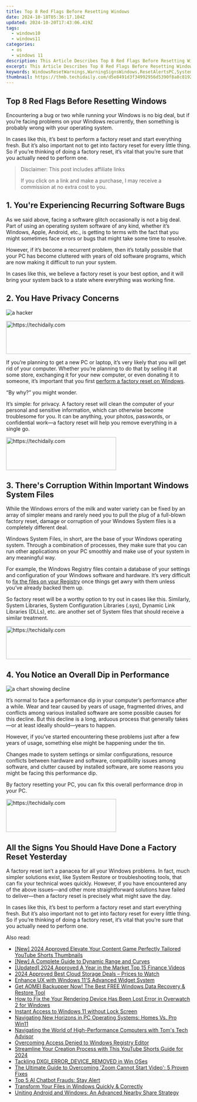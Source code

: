 ```yaml
---
title: Top 8 Red Flags Before Resetting Windows
date: 2024-10-18T05:36:17.104Z
updated: 2024-10-20T17:43:06.419Z
tags:
  - windows10
  - windows11
categories:
  - os
  - windows 11
description: This Article Describes Top 8 Red Flags Before Resetting Windows
excerpt: This Article Describes Top 8 Red Flags Before Resetting Windows
keywords: WindowsResetWarnings,WarningSignsWindows,ResetAlertsPC,SystemResetRedFlags,CriticalResetIndicators,PCWarningFlagsTop8,SafeResetChecklist
thumbnail: https://thmb.techidaily.com/d5e8491d3f34992956d5390f8a8c8192037db1bb4f39254b71c759c472e8e33a.jpg
---
```


## Top 8 Red Flags Before Resetting Windows

 Encountering a bug or two while running your Windows is no big deal, but if you’re facing problems on your Windows recurrently, then something is probably wrong with your operating system.

 In cases like this, it’s best to perform a factory reset and start everything fresh. But it’s also important not to get into factory reset for every little thing. So if you’re thinking of doing a factory reset, it’s vital that you’re sure that you actually need to perform one.

>  Disclaimer: This post includes affiliate links
>
>  If you click on a link and make a purchase, I may receive a commission at no extra cost to you.
>

## 1\. You're Experiencing Recurring Software Bugs

 As we said above, facing a software glitch occasionally is not a big deal. Part of using an operating system software of any kind, whether it’s Windows, Apple, Android, etc., is getting to terms with the fact that you might sometimes face errors or bugs that might take some time to resolve.

 However, if it’s become a recurrent problem, then it’s totally possible that your PC has become cluttered with years of old software programs, which are now making it difficult to run your system.

 In cases like this, we believe a factory reset is your best option, and it will bring your system back to a state where everything was working fine.

## 2\. You Have Privacy Concerns

![a hacker](https://static1.makeuseofimages.com/wordpress/wp-content/uploads/2023/06/a-hacker.jpg)

<!-- affiliate ads begin -->
<a href="https://appsumo.8odi.net/c/5597632/2130885/7443" target="_top" id="2130885">
  <img src="//a.impactradius-go.com/display-ad/7443-2130885" border="0" alt="https://techidaily.com" width="600" height="90"/>
</a>
<img height="0" width="0" src="https://appsumo.8odi.net/i/5597632/2130885/7443" style="position:absolute;visibility:hidden;" border="0" />
<!-- affiliate ads end -->

 If you’re planning to get a new PC or laptop, it’s very likely that you will get rid of your computer. Whether you’re planning to do that by selling it at some store, exchanging it for your new computer, or even donating it to someone, it’s important that you first [perform a factory reset on Windows](https://www.makeuseof.com/tag/4-ways-factory-reset-windows-computer/).

 “By why?” you might wonder.

 It’s simple: for privacy. A factory reset will clean the computer of your personal and sensitive information, which can otherwise become troublesome for you. It can be anything, your photos, passwords, or confidential work—a factory reset will help you remove everything in a single go.

<!-- affiliate ads begin -->
<a href="https://aligracehair.sjv.io/c/5597632/1997657/19272" target="_top" id="1997657">
  <img src="//a.impactradius-go.com/display-ad/19272-1997657" border="0" alt="https://techidaily.com" width="300" height="90"/>
</a>
<img height="0" width="0" src="https://aligracehair.sjv.io/i/5597632/1997657/19272" style="position:absolute;visibility:hidden;" border="0" />
<!-- affiliate ads end -->

## 3\. There's Corruption Within Important Windows System Files

 While the Windows errors of the milk and water variety can be fixed by an array of simpler means and rarely need you to pull the plug of a full-blown factory reset, damage or corruption of your Windows System files is a completely different deal.

 Windows System Files, in short, are the base of your Windows operating system. Through a combination of processes, they make sure that you can run other applications on your PC smoothly and make use of your system in any meaningful way.

 For example, the Windows Registry files contain a database of your settings and configuration of your Windows software and hardware. It’s very difficult to [fix the files on your Registry](https://www.makeuseof.com/tag/fix-windows-registry-errors-not-bother/) once things get awry with them unless you’ve already backed them up.

 So factory reset will be a worthy option to try out in cases like this. Similarly, System Libraries, System Configuration Libraries (.sys), Dynamic Link Libraries (DLLs), etc. are another set of System files that should receive a similar treatment.

<!-- affiliate ads begin -->
<a href="https://electronicx.pxf.io/c/5597632/1167086/14483" target="_top" id="1167086">
  <img src="//a.impactradius-go.com/display-ad/14483-1167086" border="0" alt="https://techidaily.com" width="728" height="90"/>
</a>
<img height="0" width="0" src="https://electronicx.pxf.io/i/5597632/1167086/14483" style="position:absolute;visibility:hidden;" border="0" />
<!-- affiliate ads end -->

## 4\. You Notice an Overall Dip in Performance

![a chart showing decline](https://static1.makeuseofimages.com/wordpress/wp-content/uploads/2023/06/a-chart-showing-decline.jpg)

 It’s normal to face a performance dip in your computer’s performance after a while. Wear and tear caused by years of usage, fragmented drives, and conflicts among various installed software are some possible causes for this decline. But this decline is a long, arduous process that generally takes—or at least ideally should—years to happen.

 However, if you’ve started encountering these problems just after a few years of usage, something else might be happening under the tin.

 Changes made to system settings or similar configurations, resource conflicts between hardware and software, compatibility issues among software, and clutter caused by installed software, are some reasons you might be facing this performance dip.

 By factory resetting your PC, you can fix this overall performance drop in your PC.

<!-- affiliate ads begin -->
<a href="https://aligracehair.sjv.io/c/5597632/1885999/19272" target="_top" id="1885999">
  <img src="//a.impactradius-go.com/display-ad/19272-1885999" border="0" alt="https://techidaily.com" width="300" height="90"/>
</a>
<img height="0" width="0" src="https://aligracehair.sjv.io/i/5597632/1885999/19272" style="position:absolute;visibility:hidden;" border="0" />
<!-- affiliate ads end -->

## All the Signs You Should Have Done a Factory Reset Yesterday

 A factory reset isn’t a panacea for all your Windows problems. In fact, much simpler solutions exist, like System Restore or troubleshooting tools, that can fix your technical woes quickly. However, if you have encountered any of the above issues—and other more straightforward solutions have failed to deliver—then a factory reset is precisely what might save the day.

 In cases like this, it’s best to perform a factory reset and start everything fresh. But it’s also important not to get into factory reset for every little thing. So if you’re thinking of doing a factory reset, it’s vital that you’re sure that you actually need to perform one.

<ins class="adsbygoogle"
      style="display:block"
      data-ad-client="ca-pub-7571918770474297"
      data-ad-slot="8358498916"
      data-ad-format="auto"
      data-full-width-responsive="true"></ins>
    

<span class="atpl-alsoreadstyle">Also read:</span>
<div><ul>
<li><a href="https://facebook-video-share.techidaily.com/new-2024-approved-elevate-your-content-game-perfectly-tailored-youtube-shorts-thumbnails/"><u>[New] 2024 Approved Elevate Your Content Game Perfectly Tailored YouTube Shorts Thumbnails</u></a></li>
<li><a href="https://extra-resources.techidaily.com/new-a-complete-guide-to-dynamic-range-and-curves/"><u>[New] A Complete Guide to Dynamic Range and Curves</u></a></li>
<li><a href="https://youtube-data.techidaily.com/ed-2024-approved-a-year-in-the-market-top-15-finance-videos/"><u>[Updated] 2024 Approved A Year in the Market Top 15 Finance Videos</u></a></li>
<li><a href="https://extra-tips.techidaily.com/2024-approved-best-cloud-storage-deals-prices-to-watch/"><u>2024 Approved Best Cloud Storage Deals – Prices to Watch</u></a></li>
<li><a href="https://win11.techidaily.com/enhance-ux-with-windows-11s-advanced-widget-system/"><u>Enhance UX with Windows 11'S Advanced Widget System</u></a></li>
<li><a href="https://win-cloud.techidaily.com/get-aomei-backupper-now-the-best-free-windows-data-recovery-and-restore-tool/"><u>Get AOMEI Backupper Now! The Best FREE Windows Data Recovery & Restore Tool</u></a></li>
<li><a href="https://win11.techidaily.com/how-to-fix-the-your-rendering-device-has-been-lost-error-in-overwatch-2-for-windows/"><u>How to Fix the Your Rendering Device Has Been Lost Error in Overwatch 2 for Windows</u></a></li>
<li><a href="https://win11.techidaily.com/instant-access-to-windows-11-without-lock-screen/"><u>Instant Access to Windows 11 without Lock Screen</u></a></li>
<li><a href="https://win11.techidaily.com/navigating-new-horizons-in-pc-operating-systems-homes-vs-pro-win11/"><u>Navigating New Horizons in PC Operating Systems: Homes Vs. Pro Win11</u></a></li>
<li><a href="https://hardware-tips.techidaily.com/navigating-the-world-of-high-performance-computers-with-toms-tech-advisor/"><u>Navigating the World of High-Performance Computers with Tom's Tech Advisor</u></a></li>
<li><a href="https://win11.techidaily.com/overcoming-access-denied-to-windows-registry-editor/"><u>Overcoming Access Denied to Windows Registry Editor</u></a></li>
<li><a href="https://facebook-record-videos.techidaily.com/streamline-your-creation-process-with-this-youtube-shorts-guide-for-2024/"><u>Streamline Your Creation Process with This YouTube Shorts Guide for 2024</u></a></li>
<li><a href="https://win11.techidaily.com/tackling-dxgierrordeviceremoved-in-win-oses/"><u>Tackling DXGI_ERROR_DEVICE_REMOVED in Win OSes</u></a></li>
<li><a href="https://program-issues.techidaily.com/the-ultimate-guide-to-overcoming-zoom-cannot-start-video-5-proven-fixes/"><u>The Ultimate Guide to Overcoming 'Zoom Cannot Start Video': 5 Proven Fixes</u></a></li>
<li><a href="https://tech-hub.techidaily.com/top-5-ai-chatbot-frauds-stay-alert/"><u>Top 5 AI Chatbot Frauds: Stay Alert</u></a></li>
<li><a href="https://win11.techidaily.com/transform-your-files-in-windows-quickly-and-correctly/"><u>Transform Your Files in Windows Quickly & Correctly</u></a></li>
<li><a href="https://win11.techidaily.com/uniting-android-and-windows-an-advanced-nearby-share-strategy/"><u>Uniting Android and Windows: An Advanced Nearby Share Strategy</u></a></li>
</ul></div>

